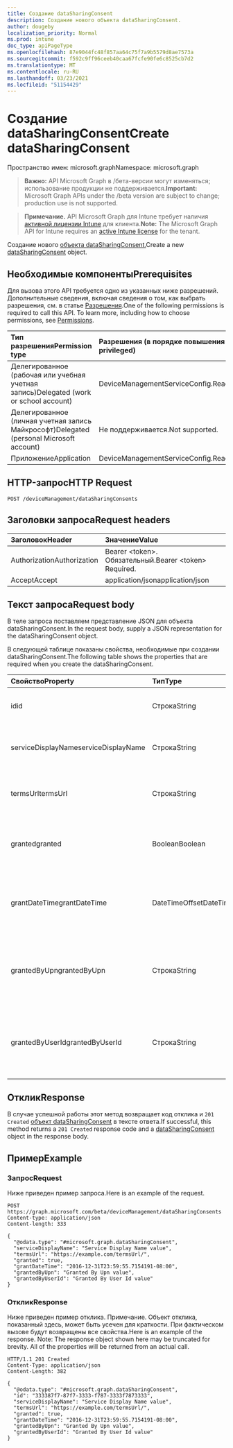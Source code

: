 ```yaml
---
title: Создание dataSharingConsent
description: Создание нового объекта dataSharingConsent.
author: dougeby
localization_priority: Normal
ms.prod: intune
doc_type: apiPageType
ms.openlocfilehash: 87e9044fc48f857aa64c75f7a9b5579d8ae7573a
ms.sourcegitcommit: f592c9ff96ceeb40caa67fcfe90fe6c8525cb7d2
ms.translationtype: MT
ms.contentlocale: ru-RU
ms.lasthandoff: 03/23/2021
ms.locfileid: "51154429"
---
```

# <a name="create-datasharingconsent"></a><span data-ttu-id="483e6-103">Создание dataSharingConsent</span><span class="sxs-lookup"><span data-stu-id="483e6-103">Create dataSharingConsent</span></span>

<span data-ttu-id="483e6-104">Пространство имен: microsoft.graph</span><span class="sxs-lookup"><span data-stu-id="483e6-104">Namespace: microsoft.graph</span></span>

> <span data-ttu-id="483e6-105">**Важно:** API Microsoft Graph в /бета-версии могут изменяться; использование продукции не поддерживается.</span><span class="sxs-lookup"><span data-stu-id="483e6-105">**Important:** Microsoft Graph APIs under the /beta version are subject to change; production use is not supported.</span></span>

> <span data-ttu-id="483e6-106">**Примечание.** API Microsoft Graph для Intune требует наличия [активной лицензии Intune](https://go.microsoft.com/fwlink/?linkid=839381) для клиента.</span><span class="sxs-lookup"><span data-stu-id="483e6-106">**Note:** The Microsoft Graph API for Intune requires an [active Intune license](https://go.microsoft.com/fwlink/?linkid=839381) for the tenant.</span></span>

<span data-ttu-id="483e6-107">Создание нового [объекта dataSharingConsent.](../resources/intune-devices-datasharingconsent.md)</span><span class="sxs-lookup"><span data-stu-id="483e6-107">Create a new [dataSharingConsent](../resources/intune-devices-datasharingconsent.md) object.</span></span>

## <a name="prerequisites"></a><span data-ttu-id="483e6-108">Необходимые компоненты</span><span class="sxs-lookup"><span data-stu-id="483e6-108">Prerequisites</span></span>
<span data-ttu-id="483e6-p101">Для вызова этого API требуется одно из указанных ниже разрешений. Дополнительные сведения, включая сведения о том, как выбрать разрешения, см. в статье [Разрешения](/graph/permissions-reference).</span><span class="sxs-lookup"><span data-stu-id="483e6-p101">One of the following permissions is required to call this API. To learn more, including how to choose permissions, see [Permissions](/graph/permissions-reference).</span></span>

|<span data-ttu-id="483e6-111">Тип разрешения</span><span class="sxs-lookup"><span data-stu-id="483e6-111">Permission type</span></span>|<span data-ttu-id="483e6-112">Разрешения (в порядке повышения привилегий)</span><span class="sxs-lookup"><span data-stu-id="483e6-112">Permissions (from least to most privileged)</span></span>|
|:---|:---|
|<span data-ttu-id="483e6-113">Делегированное (рабочая или учебная учетная запись)</span><span class="sxs-lookup"><span data-stu-id="483e6-113">Delegated (work or school account)</span></span>|<span data-ttu-id="483e6-114">DeviceManagementServiceConfig.ReadWrite.All</span><span class="sxs-lookup"><span data-stu-id="483e6-114">DeviceManagementServiceConfig.ReadWrite.All</span></span>|
|<span data-ttu-id="483e6-115">Делегированное (личная учетная запись Майкрософт)</span><span class="sxs-lookup"><span data-stu-id="483e6-115">Delegated (personal Microsoft account)</span></span>|<span data-ttu-id="483e6-116">Не поддерживается.</span><span class="sxs-lookup"><span data-stu-id="483e6-116">Not supported.</span></span>|
|<span data-ttu-id="483e6-117">Приложение</span><span class="sxs-lookup"><span data-stu-id="483e6-117">Application</span></span>|<span data-ttu-id="483e6-118">DeviceManagementServiceConfig.ReadWrite.All</span><span class="sxs-lookup"><span data-stu-id="483e6-118">DeviceManagementServiceConfig.ReadWrite.All</span></span>|

## <a name="http-request"></a><span data-ttu-id="483e6-119">HTTP-запрос</span><span class="sxs-lookup"><span data-stu-id="483e6-119">HTTP Request</span></span>
<!-- {
  "blockType": "ignored"
}
-->
``` http
POST /deviceManagement/dataSharingConsents
```

## <a name="request-headers"></a><span data-ttu-id="483e6-120">Заголовки запроса</span><span class="sxs-lookup"><span data-stu-id="483e6-120">Request headers</span></span>
|<span data-ttu-id="483e6-121">Заголовок</span><span class="sxs-lookup"><span data-stu-id="483e6-121">Header</span></span>|<span data-ttu-id="483e6-122">Значение</span><span class="sxs-lookup"><span data-stu-id="483e6-122">Value</span></span>|
|:---|:---|
|<span data-ttu-id="483e6-123">Authorization</span><span class="sxs-lookup"><span data-stu-id="483e6-123">Authorization</span></span>|<span data-ttu-id="483e6-124">Bearer &lt;token&gt;. Обязательный.</span><span class="sxs-lookup"><span data-stu-id="483e6-124">Bearer &lt;token&gt; Required.</span></span>|
|<span data-ttu-id="483e6-125">Accept</span><span class="sxs-lookup"><span data-stu-id="483e6-125">Accept</span></span>|<span data-ttu-id="483e6-126">application/json</span><span class="sxs-lookup"><span data-stu-id="483e6-126">application/json</span></span>|

## <a name="request-body"></a><span data-ttu-id="483e6-127">Текст запроса</span><span class="sxs-lookup"><span data-stu-id="483e6-127">Request body</span></span>
<span data-ttu-id="483e6-128">В теле запроса поставляем представление JSON для объекта dataSharingConsent.</span><span class="sxs-lookup"><span data-stu-id="483e6-128">In the request body, supply a JSON representation for the dataSharingConsent object.</span></span>

<span data-ttu-id="483e6-129">В следующей таблице показаны свойства, необходимые при создании dataSharingConsent.</span><span class="sxs-lookup"><span data-stu-id="483e6-129">The following table shows the properties that are required when you create the dataSharingConsent.</span></span>

|<span data-ttu-id="483e6-130">Свойство</span><span class="sxs-lookup"><span data-stu-id="483e6-130">Property</span></span>|<span data-ttu-id="483e6-131">Тип</span><span class="sxs-lookup"><span data-stu-id="483e6-131">Type</span></span>|<span data-ttu-id="483e6-132">Описание</span><span class="sxs-lookup"><span data-stu-id="483e6-132">Description</span></span>|
|:---|:---|:---|
|<span data-ttu-id="483e6-133">id</span><span class="sxs-lookup"><span data-stu-id="483e6-133">id</span></span>|<span data-ttu-id="483e6-134">Строка</span><span class="sxs-lookup"><span data-stu-id="483e6-134">String</span></span>|<span data-ttu-id="483e6-135">ID согласия для общего доступа к данным</span><span class="sxs-lookup"><span data-stu-id="483e6-135">The data sharing consent Id</span></span>|
|<span data-ttu-id="483e6-136">serviceDisplayName</span><span class="sxs-lookup"><span data-stu-id="483e6-136">serviceDisplayName</span></span>|<span data-ttu-id="483e6-137">Строка</span><span class="sxs-lookup"><span data-stu-id="483e6-137">String</span></span>|<span data-ttu-id="483e6-138">Имя отображения потока работы службы</span><span class="sxs-lookup"><span data-stu-id="483e6-138">The display name of the service work flow</span></span>|
|<span data-ttu-id="483e6-139">termsUrl</span><span class="sxs-lookup"><span data-stu-id="483e6-139">termsUrl</span></span>|<span data-ttu-id="483e6-140">Строка</span><span class="sxs-lookup"><span data-stu-id="483e6-140">String</span></span>|<span data-ttu-id="483e6-141">TermsUrl для согласия на обмен данными</span><span class="sxs-lookup"><span data-stu-id="483e6-141">The TermsUrl for the data sharing consent</span></span>|
|<span data-ttu-id="483e6-142">granted</span><span class="sxs-lookup"><span data-stu-id="483e6-142">granted</span></span>|<span data-ttu-id="483e6-143">Boolean</span><span class="sxs-lookup"><span data-stu-id="483e6-143">Boolean</span></span>|<span data-ttu-id="483e6-144">Предоставлено состояние для согласия на обмен данными</span><span class="sxs-lookup"><span data-stu-id="483e6-144">The granted state for the data sharing consent</span></span>|
|<span data-ttu-id="483e6-145">grantDateTime</span><span class="sxs-lookup"><span data-stu-id="483e6-145">grantDateTime</span></span>|<span data-ttu-id="483e6-146">DateTimeOffset</span><span class="sxs-lookup"><span data-stu-id="483e6-146">DateTimeOffset</span></span>|<span data-ttu-id="483e6-147">Для этой учетной записи было предоставлено согласие на время</span><span class="sxs-lookup"><span data-stu-id="483e6-147">The time consent was granted for this account</span></span>|
|<span data-ttu-id="483e6-148">grantedByUpn</span><span class="sxs-lookup"><span data-stu-id="483e6-148">grantedByUpn</span></span>|<span data-ttu-id="483e6-149">Строка</span><span class="sxs-lookup"><span data-stu-id="483e6-149">String</span></span>|<span data-ttu-id="483e6-150">Upn пользователя, который предоставил согласие для этой учетной записи</span><span class="sxs-lookup"><span data-stu-id="483e6-150">The Upn of the user that granted consent for this account</span></span>|
|<span data-ttu-id="483e6-151">grantedByUserId</span><span class="sxs-lookup"><span data-stu-id="483e6-151">grantedByUserId</span></span>|<span data-ttu-id="483e6-152">Строка</span><span class="sxs-lookup"><span data-stu-id="483e6-152">String</span></span>|<span data-ttu-id="483e6-153">UserId пользователя, который предоставил согласие для этой учетной записи</span><span class="sxs-lookup"><span data-stu-id="483e6-153">The UserId of the user that granted consent for this account</span></span>|



## <a name="response"></a><span data-ttu-id="483e6-154">Отклик</span><span class="sxs-lookup"><span data-stu-id="483e6-154">Response</span></span>
<span data-ttu-id="483e6-155">В случае успешной работы этот метод возвращает код отклика и `201 Created` [объект dataSharingConsent](../resources/intune-devices-datasharingconsent.md) в тексте ответа.</span><span class="sxs-lookup"><span data-stu-id="483e6-155">If successful, this method returns a `201 Created` response code and a [dataSharingConsent](../resources/intune-devices-datasharingconsent.md) object in the response body.</span></span>

## <a name="example"></a><span data-ttu-id="483e6-156">Пример</span><span class="sxs-lookup"><span data-stu-id="483e6-156">Example</span></span>

### <a name="request"></a><span data-ttu-id="483e6-157">Запрос</span><span class="sxs-lookup"><span data-stu-id="483e6-157">Request</span></span>
<span data-ttu-id="483e6-158">Ниже приведен пример запроса.</span><span class="sxs-lookup"><span data-stu-id="483e6-158">Here is an example of the request.</span></span>
``` http
POST https://graph.microsoft.com/beta/deviceManagement/dataSharingConsents
Content-type: application/json
Content-length: 333

{
  "@odata.type": "#microsoft.graph.dataSharingConsent",
  "serviceDisplayName": "Service Display Name value",
  "termsUrl": "https://example.com/termsUrl/",
  "granted": true,
  "grantDateTime": "2016-12-31T23:59:55.7154191-08:00",
  "grantedByUpn": "Granted By Upn value",
  "grantedByUserId": "Granted By User Id value"
}
```

### <a name="response"></a><span data-ttu-id="483e6-159">Отклик</span><span class="sxs-lookup"><span data-stu-id="483e6-159">Response</span></span>
<span data-ttu-id="483e6-p102">Ниже приведен пример отклика. Примечание. Объект отклика, показанный здесь, может быть усечен для краткости. При фактическом вызове будут возвращены все свойства.</span><span class="sxs-lookup"><span data-stu-id="483e6-p102">Here is an example of the response. Note: The response object shown here may be truncated for brevity. All of the properties will be returned from an actual call.</span></span>
``` http
HTTP/1.1 201 Created
Content-Type: application/json
Content-Length: 382

{
  "@odata.type": "#microsoft.graph.dataSharingConsent",
  "id": "333387f7-87f7-3333-f787-3333f7873333",
  "serviceDisplayName": "Service Display Name value",
  "termsUrl": "https://example.com/termsUrl/",
  "granted": true,
  "grantDateTime": "2016-12-31T23:59:55.7154191-08:00",
  "grantedByUpn": "Granted By Upn value",
  "grantedByUserId": "Granted By User Id value"
}
```




